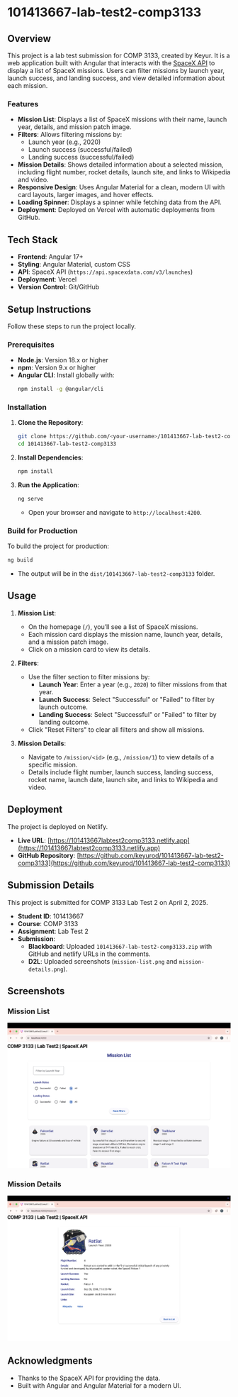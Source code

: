 # 101413667-lab-test2-comp3133

## Overview
This project is a lab test submission for COMP 3133, created by Keyur. It is a web application built with Angular that interacts with the [SpaceX API](https://api.spacexdata.com/v3/launches) to display a list of SpaceX missions. Users can filter missions by launch year, launch success, and landing success, and view detailed information about each mission.

### Features
- **Mission List**: Displays a list of SpaceX missions with their name, launch year, details, and mission patch image.
- **Filters**: Allows filtering missions by:
  - Launch year (e.g., 2020)
  - Launch success (successful/failed)
  - Landing success (successful/failed)
- **Mission Details**: Shows detailed information about a selected mission, including flight number, rocket details, launch site, and links to Wikipedia and video.
- **Responsive Design**: Uses Angular Material for a clean, modern UI with card layouts, larger images, and hover effects.
- **Loading Spinner**: Displays a spinner while fetching data from the API.
- **Deployment**: Deployed on Vercel with automatic deployments from GitHub.

## Tech Stack
- **Frontend**: Angular 17+
- **Styling**: Angular Material, custom CSS
- **API**: SpaceX API (`https://api.spacexdata.com/v3/launches`)
- **Deployment**: Vercel
- **Version Control**: Git/GitHub

## Setup Instructions
Follow these steps to run the project locally.

### Prerequisites
- **Node.js**: Version 18.x or higher
- **npm**: Version 9.x or higher
- **Angular CLI**: Install globally with:
  ```bash
  npm install -g @angular/cli
  ```

### Installation
1. **Clone the Repository**:
   ```bash
   git clone https://github.com/<your-username>/101413667-lab-test2-comp3133.git
   cd 101413667-lab-test2-comp3133
   ```

2. **Install Dependencies**:
   ```bash
   npm install
   ```

3. **Run the Application**:
   ```bash
   ng serve
   ```
   - Open your browser and navigate to `http://localhost:4200`.

### Build for Production
To build the project for production:
```bash
ng build
```
- The output will be in the `dist/101413667-lab-test2-comp3133` folder.

## Usage
1. **Mission List**:
   - On the homepage (`/`), you’ll see a list of SpaceX missions.
   - Each mission card displays the mission name, launch year, details, and a mission patch image.
   - Click on a mission card to view its details.

2. **Filters**:
   - Use the filter section to filter missions by:
     - **Launch Year**: Enter a year (e.g., `2020`) to filter missions from that year.
     - **Launch Success**: Select "Successful" or "Failed" to filter by launch outcome.
     - **Landing Success**: Select "Successful" or "Failed" to filter by landing outcome.
   - Click "Reset Filters" to clear all filters and show all missions.

3. **Mission Details**:
   - Navigate to `/mission/<id>` (e.g., `/mission/1`) to view details of a specific mission.
   - Details include flight number, launch success, landing success, rocket name, launch date, launch site, and links to Wikipedia and video.

## Deployment
The project is deployed on Netlify.

- **Live URL**: [https://101413667labtest2comp3133.netlify.app](https://101413667labtest2comp3133.netlify.app)
- **GitHub Repository**: [https://github.com/keyurod/101413667-lab-test2-comp3133](https://github.com/keyurod/101413667-lab-test2-comp3133)


## Submission Details
This project is submitted for COMP 3133 Lab Test 2 on April 2, 2025.

- **Student ID**: 101413667
- **Course**: COMP 3133
- **Assignment**: Lab Test 2
- **Submission**:
  - **Blackboard**: Uploaded `101413667-lab-test2-comp3133.zip` with GitHub and netlify URLs in the comments.
  - **D2L**: Uploaded screenshots (`mission-list.png` and `mission-details.png`).

## Screenshots
### Mission List
![Mission List](screenshots/mission-list.png)

### Mission Details
![Mission Details](screenshots/mission-details.png)


## Acknowledgments
- Thanks to the SpaceX API for providing the data.
- Built with Angular and Angular Material for a modern UI.
